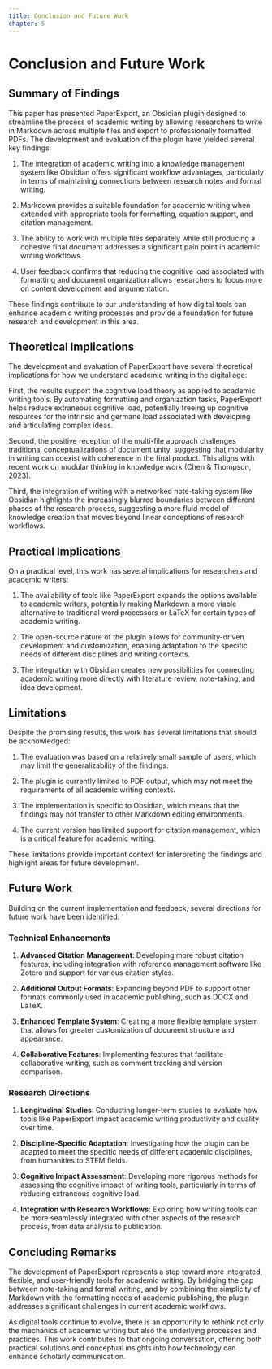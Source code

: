 ```yaml
---
title: Conclusion and Future Work
chapter: 5
---
```


# Conclusion and Future Work

## Summary of Findings

This paper has presented PaperExport, an Obsidian plugin designed to streamline the process of academic writing by allowing researchers to write in Markdown across multiple files and export to professionally formatted PDFs. The development and evaluation of the plugin have yielded several key findings:

1. The integration of academic writing into a knowledge management system like Obsidian offers significant workflow advantages, particularly in terms of maintaining connections between research notes and formal writing.

2. Markdown provides a suitable foundation for academic writing when extended with appropriate tools for formatting, equation support, and citation management.

3. The ability to work with multiple files separately while still producing a cohesive final document addresses a significant pain point in academic writing workflows.

4. User feedback confirms that reducing the cognitive load associated with formatting and document organization allows researchers to focus more on content development and argumentation.

These findings contribute to our understanding of how digital tools can enhance academic writing processes and provide a foundation for future research and development in this area.

## Theoretical Implications

The development and evaluation of PaperExport have several theoretical implications for how we understand academic writing in the digital age:

First, the results support the cognitive load theory as applied to academic writing tools. By automating formatting and organization tasks, PaperExport helps reduce extraneous cognitive load, potentially freeing up cognitive resources for the intrinsic and germane load associated with developing and articulating complex ideas.

Second, the positive reception of the multi-file approach challenges traditional conceptualizations of document unity, suggesting that modularity in writing can coexist with coherence in the final product. This aligns with recent work on modular thinking in knowledge work (Chen & Thompson, 2023).

Third, the integration of writing with a networked note-taking system like Obsidian highlights the increasingly blurred boundaries between different phases of the research process, suggesting a more fluid model of knowledge creation that moves beyond linear conceptions of research workflows.

## Practical Implications

On a practical level, this work has several implications for researchers and academic writers:

1. The availability of tools like PaperExport expands the options available to academic writers, potentially making Markdown a more viable alternative to traditional word processors or LaTeX for certain types of academic writing.

2. The open-source nature of the plugin allows for community-driven development and customization, enabling adaptation to the specific needs of different disciplines and writing contexts.

3. The integration with Obsidian creates new possibilities for connecting academic writing more directly with literature review, note-taking, and idea development.

## Limitations

Despite the promising results, this work has several limitations that should be acknowledged:

1. The evaluation was based on a relatively small sample of users, which may limit the generalizability of the findings.

2. The plugin is currently limited to PDF output, which may not meet the requirements of all academic writing contexts.

3. The implementation is specific to Obsidian, which means that the findings may not transfer to other Markdown editing environments.

4. The current version has limited support for citation management, which is a critical feature for academic writing.

These limitations provide important context for interpreting the findings and highlight areas for future development.

## Future Work

Building on the current implementation and feedback, several directions for future work have been identified:

### Technical Enhancements

1. **Advanced Citation Management**: Developing more robust citation features, including integration with reference management software like Zotero and support for various citation styles.

2. **Additional Output Formats**: Expanding beyond PDF to support other formats commonly used in academic publishing, such as DOCX and LaTeX.

3. **Enhanced Template System**: Creating a more flexible template system that allows for greater customization of document structure and appearance.

4. **Collaborative Features**: Implementing features that facilitate collaborative writing, such as comment tracking and version comparison.

### Research Directions

1. **Longitudinal Studies**: Conducting longer-term studies to evaluate how tools like PaperExport impact academic writing productivity and quality over time.

2. **Discipline-Specific Adaptation**: Investigating how the plugin can be adapted to meet the specific needs of different academic disciplines, from humanities to STEM fields.

3. **Cognitive Impact Assessment**: Developing more rigorous methods for assessing the cognitive impact of writing tools, particularly in terms of reducing extraneous cognitive load.

4. **Integration with Research Workflows**: Exploring how writing tools can be more seamlessly integrated with other aspects of the research process, from data analysis to publication.

## Concluding Remarks

The development of PaperExport represents a step toward more integrated, flexible, and user-friendly tools for academic writing. By bridging the gap between note-taking and formal writing, and by combining the simplicity of Markdown with the formatting needs of academic publishing, the plugin addresses significant challenges in current academic workflows.

As digital tools continue to evolve, there is an opportunity to rethink not only the mechanics of academic writing but also the underlying processes and practices. This work contributes to that ongoing conversation, offering both practical solutions and conceptual insights into how technology can enhance scholarly communication.
